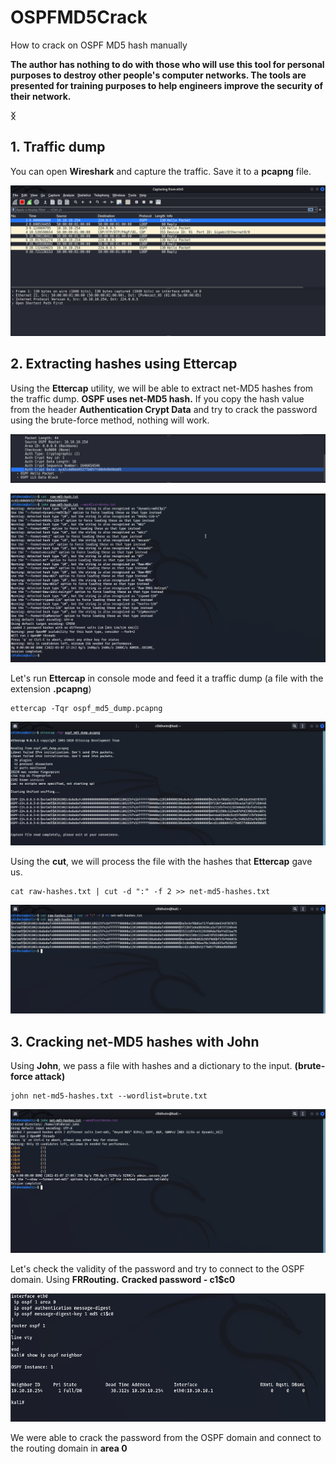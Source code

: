 # OSPFMD5Crack

How to crack on OSPF MD5 hash manually

**The author has nothing to do with those who will use this tool for personal purposes to destroy other people's computer networks. The tools are presented for training purposes to help engineers improve the security of their network.**

**ᛝ**

## 1. Traffic dump

You can open **Wireshark** and capture the traffic. Save it to a **pcapng** file.

![](wireshark_dump_one.png)

## 2. Extracting hashes using Ettercap

Using the **Ettercap**  utility, we will be able to extract net-MD5 hashes from the traffic dump. **OSPF uses net-MD5 hash.** If you copy the hash value from the header **Authentication Crypt Data** and try to crack the password using the brute-force method, nothing will work.

![](raw_md5hash_from_dump.png)

![](fail_rawmd5crack.png)

Let's run **Ettercap** in console mode and feed it a traffic dump (a file with the extension **.pcapng**)

```
ettercap -Tqr ospf_md5_dump.pcapng
```

![](ospf_extract_hashes.png)

Using the **cut**, we will process the file with the hashes that **Ettercap** gave us.

```
cat raw-hashes.txt | cut -d ":" -f 2 >> net-md5-hashes.txt
```

![](netmd5-hashes.png)

## 3. Cracking net-MD5 hashes with John

Using **John**, we pass a file with hashes and a dictionary to the input. **(brute-force attack)**

```
john net-md5-hashes.txt --wordlist=brute.txt
```

![](cracked_pass.png)

Let's check the validity of the password and try to connect to the OSPF domain. Using **FRRouting.** **Cracked password - c1$c0**

![](frr.png)

We were able to crack the password from the OSPF domain and connect to the routing domain in **area 0**
